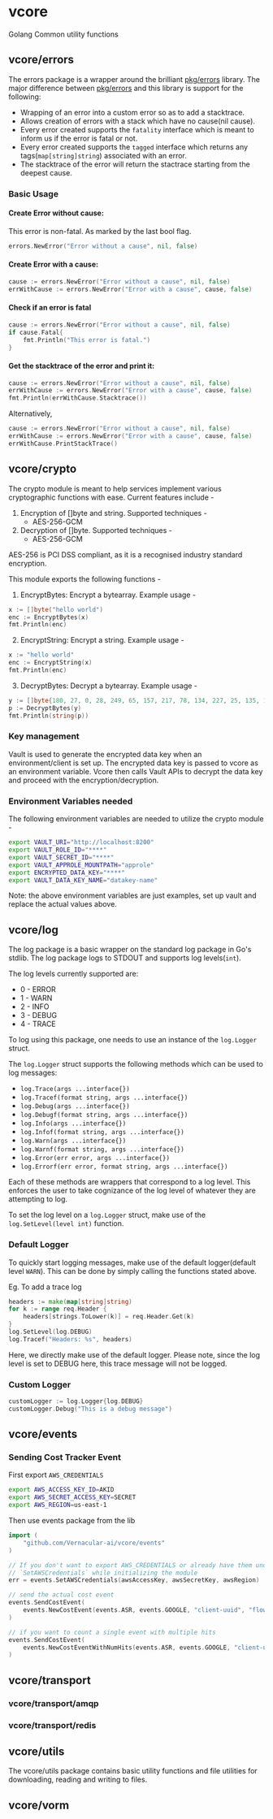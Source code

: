 # vcore

Golang Common utility functions

## vcore/errors

The errors package is a wrapper around the brilliant [pkg/errors](https://github.com/pkg/errors) library.
The major difference between [pkg/errors](https://github.com/pkg/errors) and this library is support for the following:

* Wrapping of an error into a custom error so as to add a stacktrace.
* Allows creation of errors with a stack which have no cause(nil cause).
* Every error created supports the `fatality` interface which is meant to inform us if the error is fatal or not.
* Every error created supports the `tagged` interface which returns any tags(`map[string]string`) associated with an error.
* The stacktrace of the error will return the stactrace starting from the deepest cause.

### Basic Usage

#### Create Error without cause:

This error is non-fatal. As marked by the last bool flag.

```go
errors.NewError("Error without a cause", nil, false)
```

#### Create Error with a cause:

```go
cause := errors.NewError("Error without a cause", nil, false)
errWithCause := errors.NewError("Error with a cause", cause, false)
```

#### Check if an error is fatal

```go
cause := errors.NewError("Error without a cause", nil, false)
if cause.Fatal{
    fmt.Println("This error is fatal.")
}
```

#### Get the stacktrace of the error and print it:

```go
cause := errors.NewError("Error without a cause", nil, false)
errWithCause := errors.NewError("Error with a cause", cause, false)
fmt.Println(errWithCause.Stacktrace())
```

Alternatively,

```go
cause := errors.NewError("Error without a cause", nil, false)
errWithCause := errors.NewError("Error with a cause", cause, false)
errWithCause.PrintStackTrace()
```

## vcore/crypto

The crypto module is meant to help services implement various cryptographic functions with ease.
Current features include -

1. Encryption of []byte and string. Supported techniques -
    - AES-256-GCM
2. Decryption of []byte. Supported techniques -
    - AES-256-GCM

AES-256 is PCI DSS compliant, as it is a recognised industry standard encryption.

This module exports the following functions -
1. EncryptBytes: Encrypt a bytearray. Example usage -
``` go
x := []byte("hello world")
enc := EncryptBytes(x)
fmt.Println(enc)
```
2. EncryptString: Encrypt a string. Example usage -
``` go
x := "hello world"
enc := EncryptString(x)
fmt.Println(enc)
```
3. DecryptBytes: Decrypt a bytearray. Example usage -
``` go
y := []byte{180, 27, 0, 28, 249, 65, 157, 217, 78, 134, 227, 25, 135, 180, 197, 2, 170, 235, 128, 7, 99, 202, 202, 210, 149, 75, 209, 157, 114, 129, 236, 206, 62, 132, 175, 42, 26, 224, 26}
p := DecryptBytes(y)
fmt.Println(string(p))
```

### Key management

Vault is used to generate the encrypted data key when an environment/client is set up. The encrypted data key is passed to vcore as an environment variable.
Vcore then calls Vault APIs to decrypt the data key and proceed with the encryption/decryption.

### Environment Variables needed

The following environment variables are needed to utilize the crypto module -
``` sh
export VAULT_URI="http://localhost:8200"
export VAULT_ROLE_ID="****"
export VAULT_SECRET_ID="****"
export VAULT_APPROLE_MOUNTPATH="approle"
export ENCRYPTED_DATA_KEY="****"
export VAULT_DATA_KEY_NAME="datakey-name"
```

Note: the above environment variables are just examples, set up vault and replace the actual values above.

## vcore/log

The log package is a basic wrapper on the standard log package  in Go's stdlib.
The log package logs to STDOUT and supports log levels(`int`).

The log levels currently supported are:

* 0 - ERROR
* 1 - WARN
* 2 - INFO
* 3 - DEBUG
* 4 - TRACE

To log using this package, one needs to use an instance of the `log.Logger` struct.

The `log.Logger` struct supports the following methods which can be used to log messages:

* `log.Trace(args ...interface{})`
* `log.Tracef(format string, args ...interface{})`
* `log.Debug(args ...interface{})`
* `log.Debugf(format string, args ...interface{})`
* `log.Info(args ...interface{})`
* `log.Infof(format string, args ...interface{})`
* `log.Warn(args ...interface{})`
* `log.Warnf(format string, args ...interface{})`
* `log.Error(err error, args ...interface{})`
* `log.Errorf(err error, format string, args ...interface{})`

Each of these methods are wrappers that correspond to a log level. This enforces the user to take cognizance of the log 
level of whatever they are attempting to log.

To set the log level on a `log.Logger` struct, make use of the `log.SetLevel(level int)` function.

### Default Logger

To quickly start logging messages, make use of the default logger(default level `WARN`). This can be done by simply 
calling the functions stated above.

Eg. To add a trace log

```go
headers := make(map[string]string)
for k := range req.Header {
    headers[strings.ToLower(k)] = req.Header.Get(k)
}
log.SetLevel(log.DEBUG)
log.Tracef("Headers: %s", headers)
```

Here, we directly make use of the default logger. Please note, since the log level is set to DEBUG here, this trace message will not be logged.

### Custom Logger

```go
customLogger := log.Logger{log.DEBUG}
customLogger.Debug("This is a debug message")
```

## vcore/events

### Sending Cost Tracker Event

First export `AWS_CREDENTIALS`

```sh
export AWS_ACCESS_KEY_ID=AKID
export AWS_SECRET_ACCESS_KEY=SECRET
export AWS_REGION=us-east-1
```

Then use events package from the lib
```go
import (
    "github.com/Vernacular-ai/vcore/events"
)

// If you don't want to export AWS_CREDENTIALS or already have them under different name, call
// `SetAWSCredentials` while initializing the module
err = events.SetAWSCredentials(awsAccessKey, awsSecretKey, awsRegion)

// send the actual cost event
events.SendCostEvent(
    events.NewCostEvent(events.ASR, events.GOOGLE, "client-uuid", "flow-uuid", "call-uuid", "conv-uuid")
)

// if you want to count a single event with multiple hits
events.SendCostEvent(
    events.NewCostEventWithNumHits(events.ASR, events.GOOGLE, "client-uuid", "flow-uuid", "call-uuid", "conv-uuid", 2)
)
```


## vcore/transport

### vcore/transport/amqp
### vcore/transport/redis

## vcore/utils

The vcore/utils package contains basic utility functions and file utilities for downloading, reading and writing to files.

## vcore/vorm